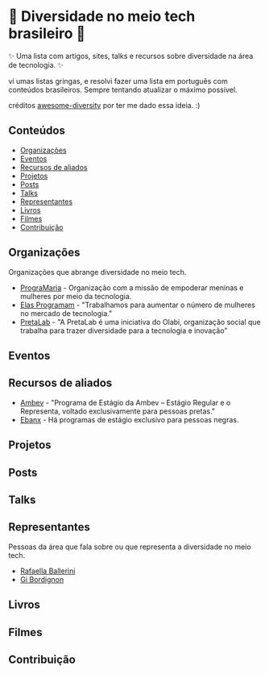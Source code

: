 <h1> 🌈 Diversidade no meio tech brasileiro 🌈  </h1>

✨ Uma lista com artigos, sites, talks e recursos sobre diversidade na área de tecnologia. ✨ <br>

vi umas listas gringas, e resolvi fazer uma lista em português com conteúdos brasileiros.
Sempre tentando atualizar o máximo possível.

créditos <a href=“github.com/folkswhocode/awesome-diversity“>awesome-diversity</a> por ter me dado essa ideia. :)

## Conteúdos

- [Organizações](#organizações)
- [Eventos](#eventos)
- [Recursos de aliados](#recursos-de-aliados)
- [Projetos](#projetos)
- [Posts](#posts)
- [Talks](#talks)
- [Representantes](#representantes)
- [Livros](#livros)
- [Filmes](#filmes)
- [Contribuição](#contribuição)

## Organizações

Organizações que abrange diversidade no meio tech.

- [PrograMaria](https://www.programaria.org/) - Organização com a missão de empoderar meninas e mulheres por meio da tecnologia.
- [Elas Programam](https://www.instagram.com/elasprogramam/) - "Trabalhamos para aumentar o número de mulheres no mercado de tecnologia."
- [PretaLab](https://opoderdofuturo.pretalab.com/) - "A PretaLab é uma iniciativa do Olabi, organização social que trabalha para trazer diversidade para a tecnologia e inovação"

## Eventos

## Recursos de aliados

- [Ambev](https://www.ambev.com.br/carreiras/nossos-programas/programa-estagio-representa/) - "Programa de Estágio da Ambev – Estágio Regular e o Representa, voltado exclusivamente para pessoas pretas."
- [Ebanx](https://estagio.ebanx.com/business) - Há programas de estágio exclusivo para pessoas negras.

## Projetos

## Posts

## Talks

## Representantes

Pessoas da área que fala sobre ou que representa a diversidade no meio tech.

- [Rafaella Ballerini](https://github.com/rafaballerini)
- [Gi Bordignon](https://www.instagram.com/spacecoding/)

## Livros

## Filmes

## Contribuição
